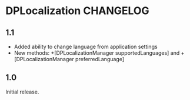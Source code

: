 # DPLocalization CHANGELOG

## 1.1

- Added ability to change language from application settings
- New methods: +[DPLocalizationManager supportedLanguages] and +[DPLocalizationManager preferredLanguage]

## 1.0

Initial release.
